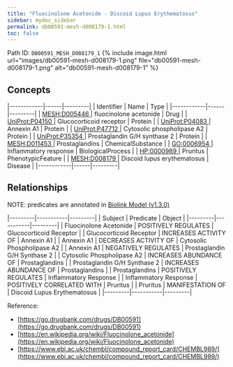 ```yaml
---
title: "Fluocinolone Acetonide - Discoid Lupus Erythematosus"
sidebar: mydoc_sidebar
permalink: db00591-mesh-d008179-1.html
toc: false 
---
```



Path ID: `DB00591_MESH_D008179_1`
{% include image.html url="images/db00591-mesh-d008179-1.png" file="db00591-mesh-d008179-1.png" alt="db00591-mesh-d008179-1" %}

## Concepts

|------------|------|---------|
| Identifier | Name | Type    |
|------------|------|---------|
| <a href="https://identifiers.org/MESH:D005446">MESH:D005446 </a> | fluocinolone acetonide | Drug |
| <a href="https://identifiers.org/UniProt:P04150">UniProt:P04150 </a> | Glucocorticoid receptor | Protein |
| <a href="https://identifiers.org/UniProt:P04083">UniProt:P04083 </a> | Annexin A1 | Protein |
| <a href="https://identifiers.org/UniProt:P47712">UniProt:P47712 </a> | Cytosolic phospholipase A2 | Protein |
| <a href="https://identifiers.org/UniProt:P35354">UniProt:P35354 </a> | Prostaglandin G/H synthase 2 | Protein |
| <a href="https://identifiers.org/MESH:D011453">MESH:D011453 </a> | Prostaglandins | ChemicalSubstance |
| <a href="https://identifiers.org/GO:0006954">GO:0006954 </a> | Inflammatory response | BiologicalProcess |
| <a href="https://identifiers.org/HP:0000989">HP:0000989 </a> | Pruritus | PhenotypicFeature |
| <a href="https://identifiers.org/MESH:D008179">MESH:D008179 </a> | Discoid lupus erythematosus | Disease |
|------------|------|---------|

## Relationships


NOTE: predicates are annotated in <a href="https://github.com/biolink/biolink-model/releases/tag/v1.3.0">Biolink Model (v1.3.0)</a>

|---------|-----------|---------|
| Subject | Predicate | Object  |
|---------|-----------|---------|
| Fluocinolone Acetonide | POSITIVELY REGULATES | Glucocorticoid Receptor |
| Glucocorticoid Receptor | INCREASES ACTIVITY OF | Annexin A1 |
| Annexin A1 | DECREASES ACTIVITY OF | Cytosolic Phospholipase A2 |
| Annexin A1 | NEGATIVELY REGULATES | Prostaglandin G/H Synthase 2 |
| Cytosolic Phospholipase A2 | INCREASES ABUNDANCE OF | Prostaglandins |
| Prostaglandin G/H Synthase 2 | INCREASES ABUNDANCE OF | Prostaglandins |
| Prostaglandins | POSITIVELY REGULATES | Inflammatory Response |
| Inflammatory Response | POSITIVELY CORRELATED WITH | Pruritus |
| Pruritus | MANIFESTATION OF | Discoid Lupus Erythematosus |
|---------|-----------|---------|

Reference: 
  - [https://go.drugbank.com/drugs/DB00591](https://go.drugbank.com/drugs/DB00591)
  - [https://en.wikipedia.org/wiki/Fluocinolone_acetonide](https://en.wikipedia.org/wiki/Fluocinolone_acetonide)
  - [https://www.ebi.ac.uk/chembl/compound_report_card/CHEMBL989/](https://www.ebi.ac.uk/chembl/compound_report_card/CHEMBL989/)
